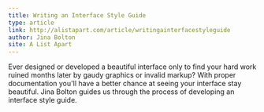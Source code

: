 ```yaml
---
title: Writing an Interface Style Guide
type: article
link: http://alistapart.com/article/writingainterfacestyleguide
author: Jina Bolton
site: A List Apart
---
```


Ever designed or developed a beautiful interface only to find your hard work ruined months later by gaudy graphics or invalid markup? With proper documentation you'll have a better chance at seeing your interface stay beautiful. Jina Bolton guides us through the process of developing an interface style guide.
